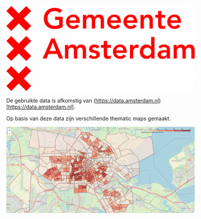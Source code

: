 ![](images/Logo-Gemeente-Amsterdam.png)

De gebruikte data is afkomstig van (https://data.amsterdam.nl)[https://data.amsterdam.nl].

Op basis van deze data zijn verschillende thematic maps gemaakt.

![](images/aantal_per_hectare.png)
